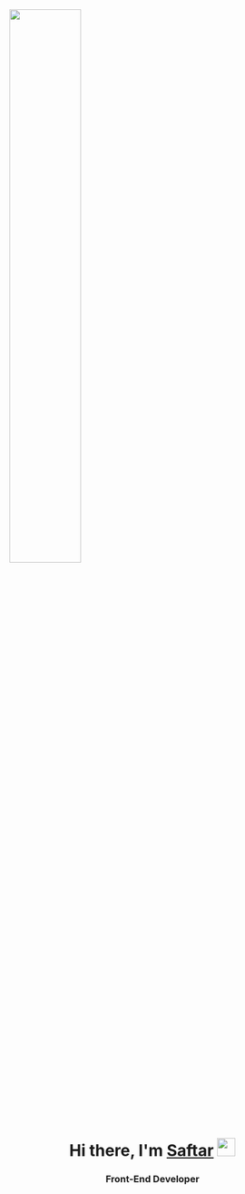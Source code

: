 <img src="https://cdn.dribbble.com/users/1235346/screenshots/3252385/job.gif" width="50%" />

<h1 align="center">Hi there, I'm <a href="https://daniilshat.ru/" target="_blank">Saftar</a> 
<img src="https://github.com/blackcater/blackcater/raw/main/images/Hi.gif" height="32"/></h1>
<h3 align="center">Front-End Developer</h3>




